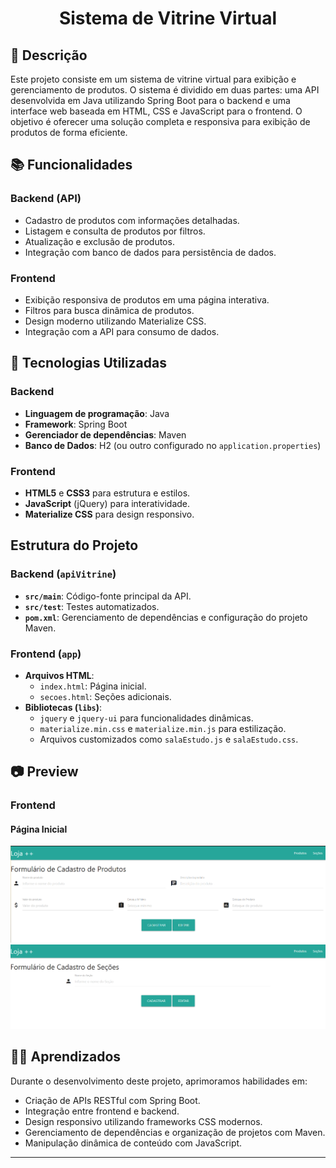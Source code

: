 <h1 align="center"> Sistema de Vitrine Virtual </h1>

## :memo: Descrição
Este projeto consiste em um sistema de vitrine virtual para exibição e gerenciamento de produtos. O sistema é dividido em duas partes: uma API desenvolvida em Java utilizando Spring Boot para o backend e uma interface web baseada em HTML, CSS e JavaScript para o frontend. O objetivo é oferecer uma solução completa e responsiva para exibição de produtos de forma eficiente.

## :books: Funcionalidades
### Backend (API)
- Cadastro de produtos com informações detalhadas.
- Listagem e consulta de produtos por filtros.
- Atualização e exclusão de produtos.
- Integração com banco de dados para persistência de dados.

### Frontend
- Exibição responsiva de produtos em uma página interativa.
- Filtros para busca dinâmica de produtos.
- Design moderno utilizando Materialize CSS.
- Integração com a API para consumo de dados.

## :wrench: Tecnologias Utilizadas
### Backend
- **Linguagem de programação**: Java
- **Framework**: Spring Boot
- **Gerenciador de dependências**: Maven
- **Banco de Dados**: H2 (ou outro configurado no `application.properties`)

### Frontend
- **HTML5** e **CSS3** para estrutura e estilos.
- **JavaScript** (jQuery) para interatividade.
- **Materialize CSS** para design responsivo.

## Estrutura do Projeto
### Backend (`apiVitrine`)
- **`src/main`**: Código-fonte principal da API.
- **`src/test`**: Testes automatizados.
- **`pom.xml`**: Gerenciamento de dependências e configuração do projeto Maven.

### Frontend (`app`)
- **Arquivos HTML**: 
  - `index.html`: Página inicial.
  - `secoes.html`: Seções adicionais.
- **Bibliotecas (`libs`)**:
  - `jquery` e `jquery-ui` para funcionalidades dinâmicas.
  - `materialize.min.css` e `materialize.min.js` para estilização.
  - Arquivos customizados como `salaEstudo.js` e `salaEstudo.css`.

## 📷 Preview
### Frontend
#### Página Inicial
<img src="produtos.png" alt="Produtos" width="600px">
<img src="secoes.png" alt="Seção" width="600px">

## 🧑‍🏫 Aprendizados
Durante o desenvolvimento deste projeto, aprimoramos habilidades em:
- Criação de APIs RESTful com Spring Boot.
- Integração entre frontend e backend.
- Design responsivo utilizando frameworks CSS modernos.
- Gerenciamento de dependências e organização de projetos com Maven.
- Manipulação dinâmica de conteúdo com JavaScript.

---
